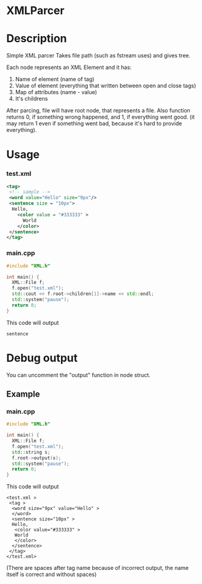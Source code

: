 # XMLParcer
# Description
Simple XML parcer
Takes file path (such as fstream uses) and gives tree.

Each node represents an XML Element and it has:
1) Name of element (name of tag)
2) Value of element (everything that written between open and close tags)
3) Map of attributes (name - value)
4) It's childrens

After parcing, file will have root node, that represents a file.
Also function returns 0, if something wrong happened, and 1, if everything went good. (it may return 1 even if something went bad, because it's hard to provide everything).

# Usage
### test.xml
```xml
<tag>
 <!-- sample -->
 <word value="Hello" size="9px"/>
 <sentence size = "10px"> 
  Hello,
    <color value = "#333333" >
      World
    </color>
 </sentence>
</tag>
```
### main.cpp
```C++
#include "XML.h"

int main() {
  XML::File f;
  f.open("test.xml");
  std::cout << f.root->children[1]->name << std::endl;
  std::system("pause");
  return 0;
}
```
This code will output

    sentence
    
# Debug output
You can uncomment the "output" function in node struct.
## Example
### main.cpp
```C++
#include "XML.h"

int main() {
  XML::File f;
  f.open("test.xml");
  std::string s;
  f.root->output(s);
  std::system("pause");
  return 0;
}
```
This code will output

    <test.xml >
     <tag >
      <word size="9px" value="Hello" >
      </word>
      <sentence size="10px" >
      Hello,
       <color value="#333333" >
       World
       </color>
      </sentence>
     </tag>
    </test.xml>
    
(There are spaces after tag name because of incorrect output, the name itself is correct and without spaces)
